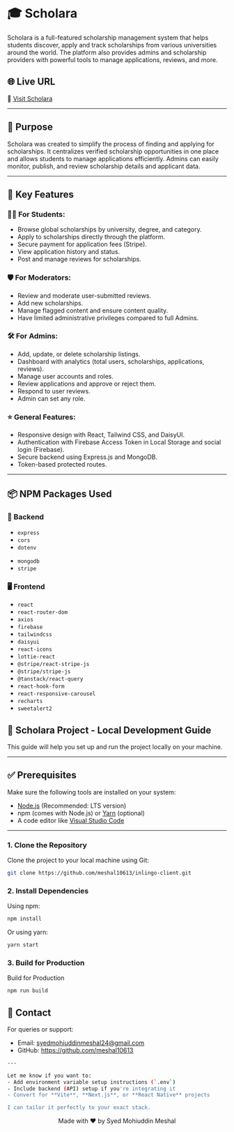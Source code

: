 # 🎓 Scholara

Scholara is a full-featured scholarship management system that helps students discover, apply and track scholarships from various universities around the world. The platform also provides admins and scholarship providers with powerful tools to manage applications, reviews, and more.

## 🌐 Live URL

🔗 [Visit Scholara](https://scholara-68d67.web.app/)  

---

## 🎯 Purpose

Scholara was created to simplify the process of finding and applying for scholarships. It centralizes verified scholarship opportunities in one place and allows students to manage applications efficiently. Admins can easily monitor, publish, and review scholarship details and applicant data.

---

## 🚀 Key Features

### 👨‍🎓 For Students:
- Browse global scholarships by university, degree, and category.
- Apply to scholarships directly through the platform.
- Secure payment for application fees (Stripe).
- View application history and status.
- Post and manage reviews for scholarships.


### 🛡️ For Moderators:
- Review and moderate user-submitted reviews.
- Add new scholarships.
- Manage flagged content and ensure content quality.
- Have limited administrative privileges compared to full Admins.

### 🛠️ For Admins:
- Add, update, or delete scholarship listings.
- Dashboard with analytics (total users, scholarships, applications, reviews).
- Manage user accounts and roles.
- Review applications and approve or reject them.
- Respond to user reviews.
- Admin can set any role.

### ⭐ General Features:
- Responsive design with React, Tailwind CSS, and DaisyUI.
- Authentication with Firebase Access Token in Local Storage and social login (Firebase).
- Secure backend using Express.js and MongoDB.
- Token-based protected routes.

---

## 📦 NPM Packages Used

### 🔧 Backend
- `express`
- `cors`
- `dotenv`
<!-- - `jsonwebtoken` -->
- `mongodb`
- `stripe`

### 🖥️ Frontend
- `react`
- `react-router-dom`
- `axios`
- `firebase`
- `tailwindcss`
- `daisyui`
- `react-icons`
- `lottie-react`
- `@stripe/react-stripe-js`
- `@stripe/stripe-js`
- `@tanstack/react-query`
- `react-hook-form`
- `react-responsive-carousel`
- `recharts`
- `sweetalert2`



## 🚀 Scholara Project - Local Development Guide

This guide will help you set up and run the project locally on your machine.

---

## ✅ Prerequisites

Make sure the following tools are installed on your system:

- [Node.js](https://nodejs.org/) (Recommended: LTS version)
- npm (comes with Node.js) or [Yarn](https://yarnpkg.com/) (optional)
- A code editor like [Visual Studio Code](https://code.visualstudio.com/)

---

### 1. Clone the Repository

Clone the project to your local machine using Git:

```bash
git clone https://github.com/meshal10613/inlingo-client.git
```

### 2. Install Dependencies

Using npm:

```bash
npm install
```

Or using yarn:

```bash
yarn start
```

### 3. Build for Production

Build for Production

```bash
npm run build
```

## 💬 Contact
For queries or support:

- Email: syedmohiuddinmeshal24@gmail.com
- GitHub: https://github.com/meshal10613


```bash
---

Let me know if you want to:
- Add environment variable setup instructions (`.env`)
- Include backend (API) setup if you're integrating it
- Convert for **Vite**, **Next.js**, or **React Native** projects

I can tailor it perfectly to your exact stack.
```

<p align="center">Made with ❤️ by Syed Mohiuddin Meshal</p>